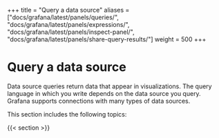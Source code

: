 +++
title = "Query a data source"
aliases = ["docs/grafana/latest/panels/queries/", "docs/grafana/latest/panels/expressions/", "docs/grafana/latest/panels/inspect-panel/", "docs/grafana/latest/panels/share-query-results/"]
weight = 500
+++

# Query a data source

Data source queries return data that appear in visualizations. The query language in which you write depends on the data source you query. Grafana supports connections with many types of data sources.

This section includes the following topics:

{{< section >}}
